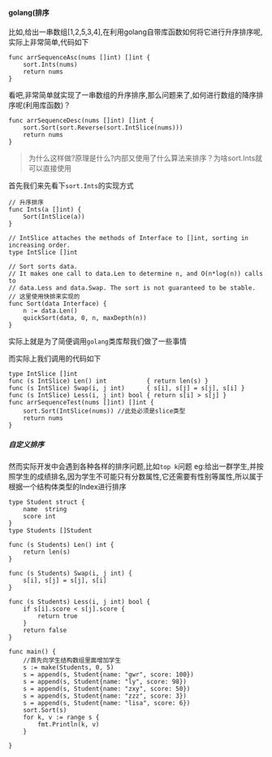 #### golang(排序

比如,给出一串数组[1,2,5,3,4],在利用golang自带库函数如何将它进行升序排序呢,实际上非常简单,代码如下
```
func arrSequenceAsc(nums []int) []int {
	sort.Ints(nums)
	return nums
}
```
看吧,非常简单就实现了一串数组的升序排序,那么问题来了,如何进行数组的降序排序呢(利用库函数)？
```
func arrSequenceDesc(nums []int) []int {
	sort.Sort(sort.Reverse(sort.IntSlice(nums)))
	return nums
}
```

> 为什么这样做?原理是什么?内部又使用了什么算法来排序？为啥sort.Ints就可以直接使用

首先我们来先看下`sort.Ints`的实现方式
```
// 升序排序
func Ints(a []int) { 
    Sort(IntSlice(a))
}

// IntSlice attaches the methods of Interface to []int, sorting in increasing order.
type IntSlice []int

// Sort sorts data.
// It makes one call to data.Len to determine n, and O(n*log(n)) calls to
// data.Less and data.Swap. The sort is not guaranteed to be stable.
// 这里使用快排来实现的
func Sort(data Interface) {
	n := data.Len()
	quickSort(data, 0, n, maxDepth(n))
}
```
实际上就是为了简便调用`golang`类库帮我们做了一些事情

而实际上我们调用的代码如下
```
type IntSlice []int
func (s IntSlice) Len() int           { return len(s) }
func (s IntSlice) Swap(i, j int)      { s[i], s[j] = s[j], s[i] }
func (s IntSlice) Less(i, j int) bool { return s[i] > s[j] }
func arrSequenceTest(nums []int) []int {
	sort.Sort(IntSlice(nums)) //此处必须是slice类型
	return nums
}
```



##### 自定义排序
然而实际开发中会遇到各种各样的排序问题,比如`top k`问题
eg:给出一群学生,并按照学生的成绩排名,因为学生不可能只有分数属性,它还需要有性别等属性,所以属于根据一个结构体类型的Index进行排序
```
type Student struct {
	name  string
	score int
}
type Students []Student

func (s Students) Len() int {
	return len(s)
}

func (s Students) Swap(i, j int) {
	s[i], s[j] = s[j], s[i]
}

func (s Students) Less(i, j int) bool {
	if s[i].score < s[j].score {
		return true
	}
	return false
}

func main() {
	//首先向学生结构数组里面增加学生
	s := make(Students, 0, 5)
	s = append(s, Student{name: "gwr", score: 100})
	s = append(s, Student{name: "ly", score: 98})
	s = append(s, Student{name: "zxy", score: 50})
	s = append(s, Student{name: "zzz", score: 3})
	s = append(s, Student{name: "lisa", score: 6})
	sort.Sort(s)
	for k, v := range s {
		fmt.Println(k, v)
	}

}

```




